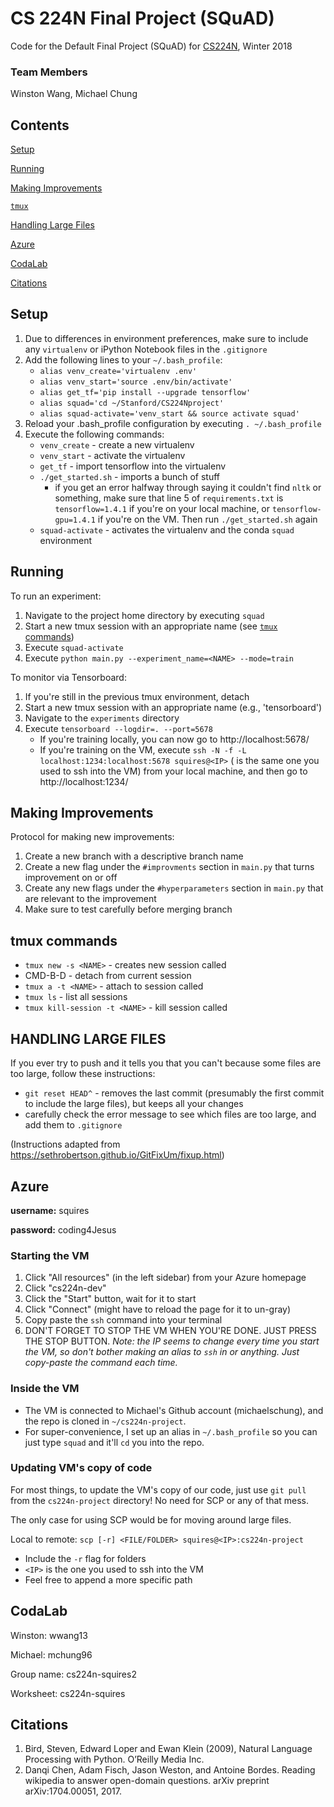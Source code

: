 # CS 224N Final Project (SQuAD)
Code for the Default Final Project (SQuAD) for [CS224N](http://web.stanford.edu/class/cs224n/), Winter 2018

### Team Members
Winston Wang, Michael Chung

## Contents
[Setup](#setup)

[Running](#running)

[Making Improvements](#making-improvements)

[`tmux`](#tmux-commands)

[Handling Large Files](#handling-large-files)

[Azure](#azure)

[CodaLab](#codalab)

[Citations](#citations)

## Setup
1. Due to differences in environment preferences, make sure to include any `virtualenv` or iPython Notebook files in the `.gitignore`
2. Add the following lines to your `~/.bash_profile`:
    * `alias venv_create='virtualenv .env'`
    * `alias venv_start='source .env/bin/activate'`
    * `alias get_tf='pip install --upgrade tensorflow'`
    * `alias squad='cd ~/Stanford/CS224Nproject'`
    * `alias squad-activate='venv_start && source activate squad'`
3. Reload your .bash_profile configuration by executing `. ~/.bash_profile`
4. Execute the following commands:
	* `venv_create` - create a new virtualenv
	* `venv_start` - activate the virtualenv
	* `get_tf` - import tensorflow into the virtualenv
	* `./get_started.sh` - imports a bunch of stuff
		* if you get an error halfway through saying it couldn't find `nltk` or something, make sure that line 5 of `requirements.txt` is `tensorflow=1.4.1` if you're on your local machine, or `tensorflow-gpu=1.4.1` if you're on the VM. Then run `./get_started.sh` again
	* `squad-activate` - activates the virtualenv and the conda `squad` environment

## Running
To run an experiment:
1. Navigate to the project home directory by executing `squad`
2. Start a new tmux session with an appropriate name (see [`tmux` commands](#tmux-commands))
3. Execute `squad-activate`
4. Execute `python main.py --experiment_name=<NAME> --mode=train`

To monitor via Tensorboard:
1. If you're still in the previous tmux environment, detach
2. Start a new tmux session with an appropriate name (e.g., 'tensorboard')
3. Navigate to the `experiments` directory
4. Execute `tensorboard --logdir=. --port=5678`
	* If you're training locally, you can now go to http://localhost:5678/
	* If you're training on the VM, execute `ssh -N -f -L localhost:1234:localhost:5678 squires@<IP>` (<IP> is the same one you used to ssh into the VM) from your local machine, and then go to http://localhost:1234/

## Making Improvements
Protocol for making new improvements:
1. Create a new branch with a descriptive branch name
2. Create a new flag under the `#improvments` section in `main.py` that turns improvement on or off
3. Create any new flags under the `#hyperparameters` section in `main.py` that are relevant to the improvement
4. Make sure to test carefully before merging branch

## tmux commands
* `tmux new -s <NAME>` - creates new session called <NAME>
* CMD-B-D - detach from current session
* `tmux a -t <NAME>` - attach to session called <NAME>
* `tmux ls` - list all sessions
* `tmux kill-session -t <NAME>` - kill session called <NAME>

## HANDLING LARGE FILES
If you ever try to push and it tells you that you can't because some files are too large, follow these instructions:
* `git reset HEAD^` - removes the last commit (presumably the first commit to include the large files), but keeps all your changes
* carefully check the error message to see which files are too large, and add them to `.gitignore`

(Instructions adapted from https://sethrobertson.github.io/GitFixUm/fixup.html)

## Azure
**username:** squires

**password:** coding4Jesus

### Starting the VM
1. Click "All resources" (in the left sidebar) from your Azure homepage
2. Click "cs224n-dev"
3. Click the "Start" button, wait for it to start
4. Click "Connect" (might have to reload the page for it to un-gray)
5. Copy paste the `ssh` command into your terminal
6. DON'T FORGET TO STOP THE VM WHEN YOU'RE DONE. JUST PRESS THE STOP BUTTON.
*Note: the IP seems to change every time you start the VM, so don't bother making an alias to `ssh` in or anything. Just copy-paste the command each time.*

### Inside the VM
* The VM is connected to Michael's Github account (michaelschung), and the repo is cloned in `~/cs224n-project`.
* For super-convenience, I set up an alias in `~/.bash_profile` so you can just type `squad` and it'll `cd` you into the repo.

### Updating VM's copy of code
For most things, to update the VM's copy of our code, just use `git pull` from the `cs224n-project` directory! No need for SCP or any of that mess.

The only case for using SCP would be for moving around large files.

Local to remote:
`scp [-r] <FILE/FOLDER> squires@<IP>:cs224n-project`
* Include the `-r` flag for folders
* `<IP>` is the one you used to ssh into the VM
* Feel free to append a more specific path

## CodaLab
Winston: wwang13

Michael: mchung96

Group name: cs224n-squires2

Worksheet: cs224n-squires

## Citations
1. Bird, Steven, Edward Loper and Ewan Klein (2009), Natural Language Processing with Python. O’Reilly Media Inc.
2. Danqi Chen, Adam Fisch, Jason Weston, and Antoine Bordes. Reading wikipedia to answer open-domain questions. arXiv preprint arXiv:1704.00051, 2017.
